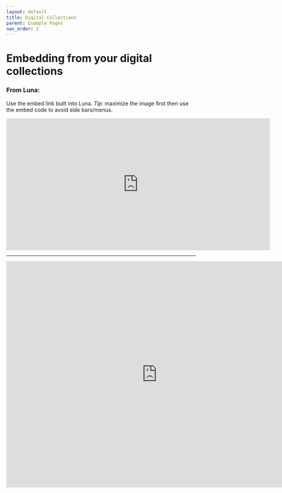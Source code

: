 ```yaml
---
layout: default
title: Digital Collections
parent: Example Pages
nav_order: 2
---
```

# Embedding from your digital collections

### From Luna:

Use the embed link built into Luna.
*Tip*: maximize the image first then use the embed code to avoid side bars/menus.

<iframe id="widgetPreview" frameBorder="0"  width="700px"  height="350px"  border="0px" style="border:0px solid white"  src="https://cudl.colorado.edu/luna/servlet/workspace/handleMediaPlayer?lunaMediaId=UCBOULDERCB1~21~21~134669~108765&embedded=true&widgetFormat=javascript&widgetType=workspace&controls=1&nsip=1" ></iframe>

____

<iframe src="https://embed.stanford.edu/iframe?url=https://purl.stanford.edu/jn190kd7795" title="Image viewer" width="800" height="600" allowfullscreen frameborder="0" />

____

<div id="ubcOpenCollectionsWidgetDisplay">
<script id="ubcOpenCollectionsWidget"
src="https://open.library.ubc.ca/staticfile/build/embed/item.js"
data-item="1.0023498"
data-collection="mccormick"
data-metadata="true"
data-width=""
data-media="0"
async >
</script>
</div>
